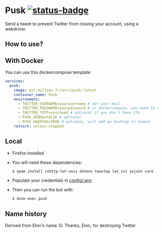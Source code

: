 # Pusk [![status-badge](https://ci.mylloon.fr/api/badges/Anri/pusk/status.svg)](https://ci.mylloon.fr/Anri/pusk)

Send a tweet to prevent Twitter from closing your account, using a webdriver.

## How to use?

## With Docker

You can use this dockercompose template:

```yaml
services:
  pusk:
    image: git.mylloon.fr/anri/pusk:latest
    container_name: Pusk
    environment:
      - TWITTER_USERNAME=yourusername # not your mail
      - TWITTER_PASSWORD=yourpassword # in dockercompose, you need to double $ signs in your password
      - TWITTER_TOTP=yourseed # optional if you don't have 2fa
      - PUSK_DEBUG=FALSE # optional
      - PUSK_HASHTAG=TRUE # optional, will add an hashtag to tweets
    restart: unless-stopped
```

## Local

- Firefox installed
- You will need these dependencies:

  ```sh
  $ opam install cohttp-lwt-unix dotenv twostep lwt_ssl yojson core
  ```

- Populate your credentials in [config/.env](./config/.env)
- Then you can run the bot with:

  ```sh
  $ dune exec pusk
  ```

## Name history

Derived from Elon's name :D. Thanks, Elon, for destroying Twitter.

